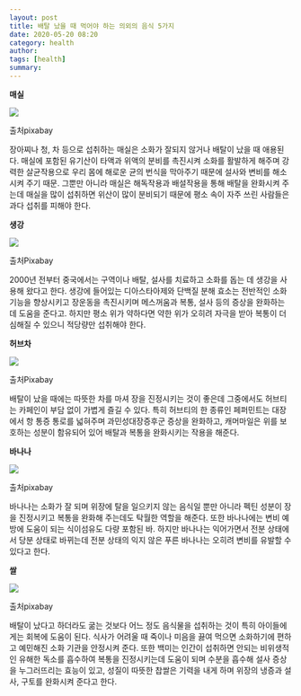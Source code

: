 ```yaml
---
layout: post
title: 배탈 났을 때 먹어야 하는 의외의 음식 5가지
date: 2020-05-20 08:20
category: health
author: 
tags: [health]
summary: 
---
```



**매실**

![](https://img1.daumcdn.net/thumb/R720x0/?fname=https%3A%2F%2Ft1.daumcdn.net%2Fliveboard%2Finterstella-story%2F3c0acc4045304bbd86eea297a02b1548.jpg)

출처pixabay

장아찌나 청, 차 등으로 섭취하는 매실은 소화가 잘되지 않거나 배탈이 났을 때 애용된다. 매실에 포함된 유기산이 타액과 위액의 분비를 촉진시켜 소화를 활발하게 해주며 강력한 살균작용으로 우리 몸에 해로운 균의 번식을 막아주기 때문에 설사와 변비를 해소시켜 주기 때문. 그뿐만 아니라 매실은 해독작용과 배설작용을 통해 배탈을 완화시켜 주는데 매실을 많이 섭취하면 위산이 많이 분비되기 때문에 평소 속이 자주 쓰린 사람들은 과다 섭취를 피해야 한다.

**생강**

![](https://img1.daumcdn.net/thumb/R720x0/?fname=https%3A%2F%2Ft1.daumcdn.net%2Fliveboard%2Finterstella-story%2F68d95b898aa2476587374838a111922c.JPG)

출처Pixabay

2000년 전부터 중국에서는 구역이나 배탈, 설사를 치료하고 소화를 돕는 데 생강을 사용해 왔다고 한다. 생강에 들어있는 디아스타아제와 단백질 분해 효소는 전반적인 소화 기능을 향상시키고 장운동을 촉진시키며 메스꺼움과 복통, 설사 등의 증상을 완화하는 데 도움을 준다고. 하지만 평소 위가 약하다면 약한 위가 오히려 자극을 받아 복통이 더 심해질 수 있으니 적당량만 섭취해야 한다.

**허브차**

![](https://img1.daumcdn.net/thumb/R720x0/?fname=https%3A%2F%2Ft1.daumcdn.net%2Fliveboard%2Finterstella-story%2F3ae3dc11d7194c7688a67b149d3b0d23.jpg)

출처Pixabay

배탈이 났을 때에는 따뜻한 차를 마셔 장을 진정시키는 것이 좋은데 그중에서도 허브티는 카페인이 부담 없이 가볍게 즐길 수 있다. 특히 허브티의 한 종류인 페퍼민트는 대장에서 항 통증 통로를 넓혀주며 과민성대장증후군 증상을 완화하고, 캐머마일은 위를 보호하는 성분이 함유되어 있어 배탈과 복통을 완화시키는 작용을 해준다.

**바나나**

![](https://img1.daumcdn.net/thumb/R720x0/?fname=https%3A%2F%2Ft1.daumcdn.net%2Fliveboard%2Finterstella-story%2F33eff87a15ec42d283082bd0a185f474.jpg)

출처pixabay

바나나는 소화가 잘 되며 위장에 탈을 일으키지 않는 음식일 뿐만 아니라 펙틴 성분이 장을 진정시키고 복통을 완화해 주는데도 탁월한 역할을 해준다. 또한 바나나에는 변비 예방에 도움이 되는 식이섬유도 다량 포함된 바. 하지만 바나나는 익어가면서 전분 상태에서 당분 상태로 바뀌는데 전분 상태의 익지 않은 푸른 바나나는 오히려 변비를 유발할 수 있다고 한다.

**쌀**

![](https://img1.daumcdn.net/thumb/R720x0/?fname=https%3A%2F%2Ft1.daumcdn.net%2Fliveboard%2Finterstella-story%2F98ca6b03f98c4edeb8ef603542e6d6d1.jpg)

출처pixabay

배탈이 났다고 하더라도 굶는 것보다 어느 정도 음식물을 섭취하는 것이 특히 아이들에게는 회복에 도움이 된다. 식사가 어려울 때 죽이나 미음을 끓여 먹으면 소화하기에 편하고 예민해진 소화 기관을 안정시켜 준다. 또한 백미는 인간이 섭취하면 안되는 비위생적인 유해한 독소를 흡수하여 복통을 진정시키는데 도움이 되며 수분을 흡수해 설사 증상을 누그러뜨리는 효능이 있고, 성질이 따뜻한 찹쌀은 기력을 내게 하며 위장의 냉증과 설사, 구토를 완화시켜 준다고 한다.